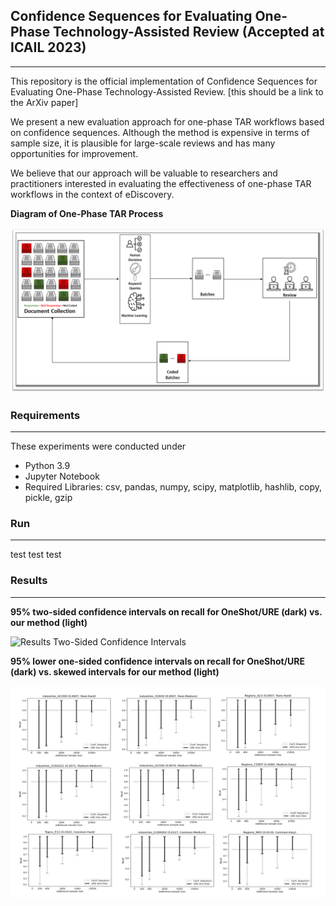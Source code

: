 ## Confidence Sequences for Evaluating One-Phase Technology-Assisted Review (Accepted at ICAIL 2023)
---
This repository is the official implementation of Confidence Sequences for Evaluating One-Phase Technology-Assisted Review. [this should be a link to the ArXiv paper]

We present a new evaluation approach for one-phase TAR workflows based on confidence sequences. Although the method is expensive in terms of sample size, it is plausible for large-scale reviews and has many opportunities for improvement.

We believe that our approach will be valuable to researchers and practitioners interested in evaluating the effectiveness of one-phase TAR workflows in the context of eDiscovery.

**Diagram of One-Phase TAR Process**

![Diagram of One-Phase TAR](One_Phase_TAR.png "Diagram of One-Phase TAR")

### Requirements
---
These experiments were conducted under
* Python 3.9
* Jupyter Notebook
* Required Libraries: csv, pandas, numpy, scipy, matplotlib, hashlib, copy, pickle, gzip

### Run
---
test test test

### Results
---
**95% two-sided confidence intervals on recall for OneShot/URE (dark) vs. our method (light)**

![Results Two-Sided Confidence Intervals](95_two-sided_conf_interval.jpg "95% two-sided confidence intervals on recall for OneShot/URE (dark) vs. our method (light) for post-review coding
effort from 100 to 25600 documents")

**95% lower one-sided confidence intervals on recall for OneShot/URE (dark) vs. skewed intervals for our method (light)**

![Results Lower One-Sided Confidence Intervals](95_lower_one-sided_conf_interval.jpg "95% lower one-sided confidence intervals on recall for OneShot/URE (dark) vs. skewed intervals for our method (light)")

